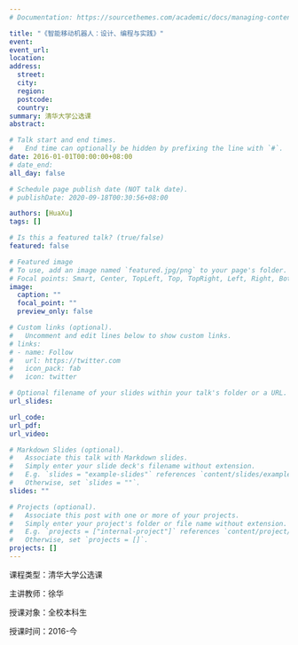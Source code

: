 ```yaml
---
# Documentation: https://sourcethemes.com/academic/docs/managing-content/

title: "《智能移动机器人：设计、编程与实践》"
event: 
event_url: 
location:
address:
  street:
  city:
  region:
  postcode:
  country:
summary: 清华大学公选课
abstract: 

# Talk start and end times.
#   End time can optionally be hidden by prefixing the line with `#`.
date: 2016-01-01T00:00:00+08:00
# date_end: 
all_day: false

# Schedule page publish date (NOT talk date).
# publishDate: 2020-09-18T00:30:56+08:00

authors: [HuaXu]
tags: []

# Is this a featured talk? (true/false)
featured: false

# Featured image
# To use, add an image named `featured.jpg/png` to your page's folder. 
# Focal points: Smart, Center, TopLeft, Top, TopRight, Left, Right, BottomLeft, Bottom, BottomRight.
image:
  caption: ""
  focal_point: ""
  preview_only: false

# Custom links (optional).
#   Uncomment and edit lines below to show custom links.
# links:
# - name: Follow
#   url: https://twitter.com
#   icon_pack: fab
#   icon: twitter

# Optional filename of your slides within your talk's folder or a URL.
url_slides:

url_code:
url_pdf:
url_video: 

# Markdown Slides (optional).
#   Associate this talk with Markdown slides.
#   Simply enter your slide deck's filename without extension.
#   E.g. `slides = "example-slides"` references `content/slides/example-slides.md`.
#   Otherwise, set `slides = ""`.
slides: ""

# Projects (optional).
#   Associate this post with one or more of your projects.
#   Simply enter your project's folder or file name without extension.
#   E.g. `projects = ["internal-project"]` references `content/project/deep-learning/index.md`.
#   Otherwise, set `projects = []`.
projects: []
---
```

课程类型：清华大学公选课

主讲教师：徐华

授课对象：全校本科生

授课时间：2016-今

